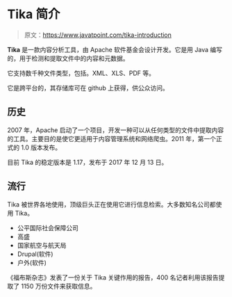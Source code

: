 # Tika 简介

> 原文：<https://www.javatpoint.com/tika-introduction>

**Tika** 是一款内容分析工具，由 Apache 软件基金会设计开发。它是用 Java 编写的，用于检测和提取文件中的内容和元数据。

它支持数千种文件类型，包括。XML、XLS、PDF 等。

它是跨平台的，其存储库可在 github 上获得，供公众访问。

## 历史

2007 年，Apache 启动了一个项目，开发一种可以从任何类型的文件中提取内容的工具。主要目的是使它更适用于内容管理系统和网络爬虫。2011 年，第一个正式的 1.0 版本发布。

目前 Tika 的稳定版本是 1.17，发布于 2017 年 12 月 13 日。

## 流行

Tika 被世界各地使用，顶级巨头正在使用它进行信息检索。大多数知名公司都使用 Tika。

*   公平国际社会保障公司
*   高盛
*   国家航空与航天局
*   Drupal(软件)
*   户外(软件)

《福布斯杂志》发表了一份关于 Tika 关键作用的报告，400 名记者利用该报告提取了 1150 万份文件来获取信息。